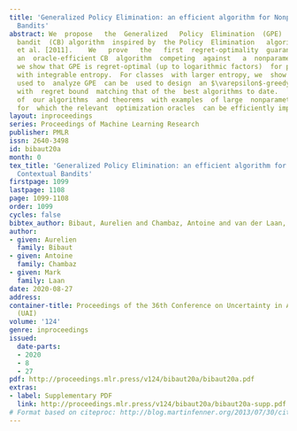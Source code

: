 ```yaml
---
title: 'Generalized Policy Elimination: an efficient algorithm for Nonparametric Contextual
  Bandits'
abstract: We  propose   the  Generalized   Policy  Elimination  (GPE)   algorithm,  an  oracle-efficient  contextual
  bandit  (CB) algorithm  inspired by  the Policy  Elimination   algorithm   of   Dudik
  et al. [2011].    We   prove   the   first  regret-optimality  guarantee theorem  for
  an  oracle-efficient CB  algorithm  competing  against   a  nonparametric  class  with   infinite  VC-dimension.  Specifically,
  we show that GPE is regret-optimal (up to logarithmic factors)  for policy classes
  with integrable entropy.  For classes  with larger entropy, we  show that the core  techniques
  used to  analyze GPE  can be  used to design  an $\varepsilon$-greedy  algorithm
  with  regret bound  matching that of the  best algorithms to date.   We illustrate  the  applicability
  of  our algorithms  and theorems  with examples  of large  nonparametric policy  classes,
  for  which the relevant  optimization oracles  can be efficiently implemented.
layout: inproceedings
series: Proceedings of Machine Learning Research
publisher: PMLR
issn: 2640-3498
id: bibaut20a
month: 0
tex_title: 'Generalized Policy Elimination: an efficient algorithm for Nonparametric
  Contextual Bandits'
firstpage: 1099
lastpage: 1108
page: 1099-1108
order: 1099
cycles: false
bibtex_author: Bibaut, Aurelien and Chambaz, Antoine and van der Laan, Mark
author:
- given: Aurelien
  family: Bibaut
- given: Antoine
  family: Chambaz
- given: Mark
  family: Laan
date: 2020-08-27
address: 
container-title: Proceedings of the 36th Conference on Uncertainty in Artificial Intelligence
  (UAI)
volume: '124'
genre: inproceedings
issued:
  date-parts:
  - 2020
  - 8
  - 27
pdf: http://proceedings.mlr.press/v124/bibaut20a/bibaut20a.pdf
extras:
- label: Supplementary PDF
  link: http://proceedings.mlr.press/v124/bibaut20a/bibaut20a-supp.pdf
# Format based on citeproc: http://blog.martinfenner.org/2013/07/30/citeproc-yaml-for-bibliographies/
---
```

